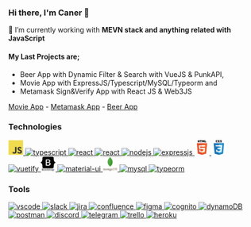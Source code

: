 ### Hi there, I'm Caner 👋

🌱 I’m currently working with **MEVN stack and anything related with JavaScript**

#### My Last Projects are;
 - Beer App with Dynamic Filter & Search with VueJS & PunkAPI, 
 - Movie App with ExpressJS/Typescript/MySQL/Typeorm and 
 - Metamask Sign&Verify App with React JS & Web3JS

[Movie App](https://cinephileapps.herokuapp.com/) - [Metamask App](https://metamask-sign-app.vercel.app/) - [Beer App](https://github.com/canerigus/vuePunkAPI)

<h3 align="left">Technologies</h3>
<p align="left"> 
<a href="https://developer.mozilla.org/en-US/docs/Web/JavaScript" target="_blank" rel=”noopener”> <img src="https://raw.githubusercontent.com/devicons/devicon/master/icons/javascript/javascript-original.svg" alt="javascript" width="30" height="30"/> </a> 
<a href="https://www.typescriptlang.org/" target="_blank" rel=”noopener”> <img src="https://www.vectorlogo.zone/logos/typescriptlang/typescriptlang-icon.svg" alt="typescript" width="30" height="30"/> </a> 
<a href="https://vuejs.org/" target="_blank" rel=”noopener”> <img src="https://upload.wikimedia.org/wikipedia/commons/9/95/Vue.js_Logo_2.svg" alt="react" width="33" height="30"/> </a>
<a href="https://reactjs.org/" target="_blank" rel=”noopener”> <img src="https://upload.wikimedia.org/wikipedia/commons/thumb/4/47/React.svg/1200px-React.svg.png" alt="react" width="33" height="30"/> </a> 
 <a href="https://nodejs.org/en/" target="_blank" rel=”noopener”> <img src="https://upload.wikimedia.org/wikipedia/commons/d/d9/Node.js_logo.svg" alt="nodejs" width="33" height="30"/> </a> 
<a href="http://expressjs.com/" target="_blank" rel=”noopener”> <img src="https://www.vectorlogo.zone/logos/expressjs/expressjs-icon.svg" alt="expressjs" width="33" height="30"/> </a> 
<a href="https://developer.mozilla.org/en-US/docs/Glossary/HTML5" target="_blank" rel=”noopener”> <img src="https://raw.githubusercontent.com/devicons/devicon/master/icons/html5/html5-original-wordmark.svg" alt="html5" width="30" height="30"/> </a> 
<a href="https://developer.mozilla.org/en-US/docs/Web/CSS" target="_blank" rel=”noopener”> <img src="https://raw.githubusercontent.com/devicons/devicon/master/icons/css3/css3-original-wordmark.svg" alt="css3" width="30" height="30"/> </a> 
<a href="https://vuetifyjs.com/en/" target="_blank" rel=”noopener”> <img src="https://cdn.worldvectorlogo.com/logos/vuetify.svg" alt="vuetify" width="30" height="30"/> </a>
<a href="https://getbootstrap.com" target="_blank" rel=”noopener”> <img src="https://raw.githubusercontent.com/devicons/devicon/master/icons/bootstrap/bootstrap-plain-wordmark.svg" alt="bootstrap" width="30" height="30"/> </a>
<a href="https://material-ui.com/" target="_blank" rel=”noopener”> <img src="https://seeklogo.com/images/M/material-ui-logo-5BDCB9BA8F-seeklogo.com.png" alt="material-ui" width="26" height="26"/> </a>
<a href="https://www.mongodb.com/" target="_blank" rel=”noopener”> <img src="https://raw.githubusercontent.com/devicons/devicon/master/icons/mongodb/mongodb-original-wordmark.svg" alt="mongodb" width="30" height="30"/> </a>
<a href="https://www.mysql.com/" target="_blank" rel=”noopener”> <img src="https://www.vectorlogo.zone/logos/mysql/mysql-icon.svg" alt="mysql" width="30" height="30"/> </a>
<a href="https://typeorm.io/" target="_blank" rel=”noopener”> <img src="https://user-images.githubusercontent.com/30929568/112730670-de09a480-8f58-11eb-9875-0d9ebb87fbd6.png" alt="typeorm" width="30" height="30"/> </a>
 
<h3 align="left">Tools</h3>
<a href="https://code.visualstudio.com/" target="_blank" rel=”noopener”> <img src="https://upload.wikimedia.org/wikipedia/commons/thumb/9/9a/Visual_Studio_Code_1.35_icon.svg/1024px-Visual_Studio_Code_1.35_icon.svg.png" alt="vscode" width="30" height="30"/> </a>
<a href="https://slack.com/intl/en-tr/" target="_blank" rel=”noopener”> <img src="https://cdn.brandfolder.io/5H442O3W/as/pl546j-7le8zk-4nzzs1/Slack_Mark_Web.png" alt="slack" width="33" height="33"/> </a>
<a href="https://www.atlassian.com/software/jira" target="_blank" rel=”noopener”> <img src="https://cdn.worldvectorlogo.com/logos/jira-3.svg" alt="jira" width="30" height="30"/> </a> 
<a href="https://www.atlassian.com/software/confluence" target="_blank" rel=”noopener”> <img src="https://cdn.worldvectorlogo.com/logos/confluence-1.svg" alt="confluence" width="33" height="30"/> </a>
<a href="https://www.figma.com/" target="_blank" rel=”noopener”> <img src="https://upload.wikimedia.org/wikipedia/commons/3/33/Figma-logo.svg" alt="figma" width="33" height="30"/> </a>
<a href="https://aws.amazon.com/cognito/" target="_blank" rel=”noopener”> <img src="https://cdn.worldvectorlogo.com/logos/aws-cognito.svg" alt="cognito" width="33" height="30"/> </a>
<a href="https://aws.amazon.com/dynamodb/" target="_blank" rel=”noopener”> <img src="https://cdn.worldvectorlogo.com/logos/aws-dynamodb.svg" alt="dynamoDB" width="33" height="30"/> </a>
<a href="https://postman.com" target="_blank" rel=”noopener”> <img src="https://www.vectorlogo.zone/logos/getpostman/getpostman-icon.svg" alt="postman" width="30" height="30"/> </a>
<a href="https://discord.com/" target="_blank" rel=”noopener”> <img src="https://cdn4.iconfinder.com/data/icons/logos-and-brands/512/91_Discord_logo_logos-512.png" alt="discord" width="30" height="30"/> </a> 
<a href="https://web.telegram.org/k/" target="_blank" rel=”noopener”> <img src="https://upload.wikimedia.org/wikipedia/commons/8/82/Telegram_logo.svg" alt="telegram" width="33" height="30"/> </a>
<a href="https://trello.com/en" target="_blank" rel=”noopener”> <img src="https://seeklogo.com/images/T/trello-logo-CE7B690E34-seeklogo.com.png" alt="trello" width="30" height="30"/> </a>
<a href="https://heroku.com" target="_blank" rel=”noopener”> <img src="https://www.vectorlogo.zone/logos/heroku/heroku-icon.svg" alt="heroku" width="30" height="30"/> </a>


  
  
<!--
**canerigus/canerigus** is a ✨ _special_ ✨ repository because its `README.md` (this file) appears on your GitHub profile.

Here are some ideas to get you started:

- 🔭 I’m currently working on ...
- 🌱 I’m currently learning ...
- 👯 I’m looking to collaborate on ...
- 🤔 I’m looking for help with ...
- 💬 Ask me about ...
- 📫 How to reach me: ...
- 😄 Pronouns: ...
- ⚡ Fun fact: ...
-->
